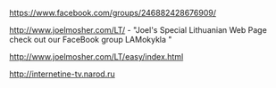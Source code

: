 

https://www.facebook.com/groups/246882428676909/

http://www.joelmosher.com/LT/ -  "Joel's Special Lithuanian Web Page
 check out our FaceBook group LAMokykla
"

http://www.joelmosher.com/LT/easy/index.html


http://internetine-tv.narod.ru






